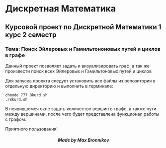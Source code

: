 # Дискретная Математика
## Курсовой проект по Дискретной Математики 1 курс 2 семестр
### Тема: Поиск Эйлеровых и Гамильтононовых путей и циклов в графе

Данный проект позволяет задать и визуализировать граф, а так же произвести поиск всех Эйлеровых и Гамильтоновых путей и циклов


Для запуска проекта следует установить все файлы из репозитория в отдельную директорию и выполнить в терминале:

```
chmode 777 8kurd.sh
./8kurd.sh

```

В появившемся окне задать количество вершин в графе, а также пути между вершинами, после чего будет представлена функционал 
работы с графом.

Приятного пользования!

##### <center> Made by Max Bronnikov </center>


